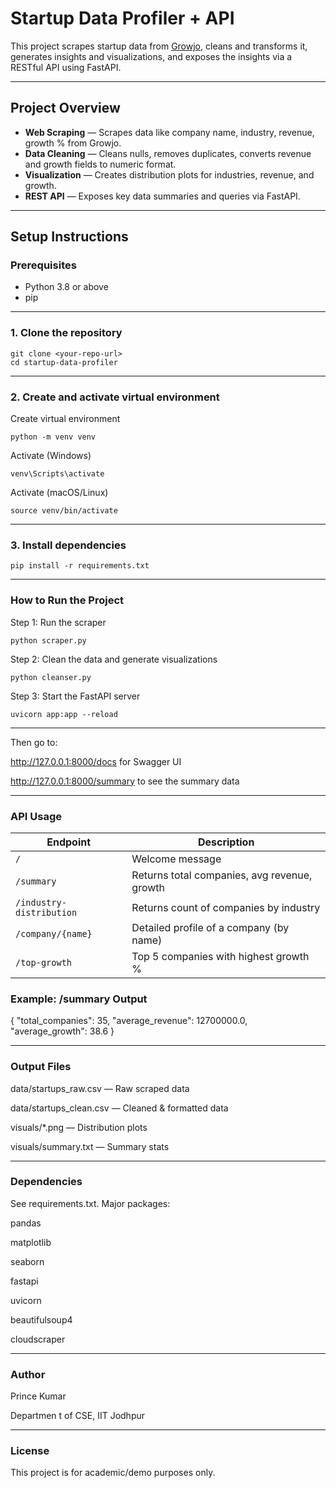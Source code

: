 #  Startup Data Profiler + API

This project scrapes startup data from [Growjo](https://growjo.com), cleans and transforms it, generates insights and visualizations, and exposes the insights via a RESTful API using FastAPI.

---

##  Project Overview

-  **Web Scraping** — Scrapes data like company name, industry, revenue, growth % from Growjo.
-  **Data Cleaning** — Cleans nulls, removes duplicates, converts revenue and growth fields to numeric format.
-  **Visualization** — Creates distribution plots for industries, revenue, and growth.
-  **REST API** — Exposes key data summaries and queries via FastAPI.

---

##  Setup Instructions

###  Prerequisites

- Python 3.8 or above
- pip
---

###  1. Clone the repository

```
git clone <your-repo-url>
cd startup-data-profiler 
```
---

###  2. Create and activate virtual environment

 Create virtual environment
```
python -m venv venv
```
Activate (Windows)
```
venv\Scripts\activate
```
 Activate (macOS/Linux)
```
source venv/bin/activate
```
---
### 3. Install dependencies
```
pip install -r requirements.txt
```
---

###  How to Run the Project
 Step 1: Run the scraper
```
python scraper.py
```
 Step 2: Clean the data and generate visualizations
```
python cleanser.py
```
 Step 3: Start the FastAPI server
```
uvicorn app:app --reload
```
---
Then go to:

http://127.0.0.1:8000/docs for Swagger UI

http://127.0.0.1:8000/summary to see the summary data

---

###  API Usage
| Endpoint                 | Description                                  |
| ------------------------ | -------------------------------------------- |
| `/`                      | Welcome message                              |
| `/summary`               | Returns total companies, avg revenue, growth |
| `/industry-distribution` | Returns count of companies by industry       |
| `/company/{name}`        | Detailed profile of a company (by name)      |
| `/top-growth`            | Top 5 companies with highest growth %        |

###  Example: /summary Output
{
  "total_companies": 35,
  "average_revenue": 12700000.0,
  "average_growth": 38.6
}

---

###  Output Files
data/startups_raw.csv — Raw scraped data

data/startups_clean.csv — Cleaned & formatted data

visuals/*.png — Distribution plots

visuals/summary.txt — Summary stats

---

###  Dependencies
See requirements.txt. Major packages:

pandas

matplotlib

seaborn

fastapi

uvicorn

beautifulsoup4

cloudscraper

---

###  Author
Prince Kumar

Departmen t of CSE, IIT Jodhpur

---
###  License
This project is for academic/demo purposes only.